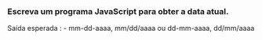 ### Escreva um programa JavaScript para obter a data atual.

Saída esperada :
    - mm-dd-aaaa, mm/dd/aaaa ou dd-mm-aaaa, dd/mm/aaaa